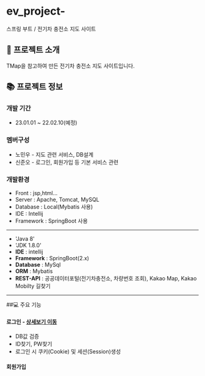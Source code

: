 # ev_project-
스프링 부트 / 전기차 충전소 지도 사이트

## :red_car: 프로젝트 소개
TMap을 참고하여 만든 전기차 충전소 지도 사이트입니다.

## :books: 프로젝트 정보

### 개발 기간
* 23.01.01 ~ 22.02.10(예정)

### 멤버구성
- 노민우 - 지도 관련 서비스, DB설계
- 신준오 - 로그인, 회원가입 등 기본 서비스 관련

### 개발환경
- Front : jsp,html...
- Server : Apache, Tomcat, MySQL
- Database : Local(Mybatis 사용)
- IDE : Intellij
- Framework : SpringBoot 사용
******
- 'Java 8'
- 'JDK 1.8.0'
- **IDE** : intellij
- **Framework** : SpringBoot(2.x)
- **Database** : MySql
- **ORM** : Mybatis
- **REST-API** : 공공데이터포털(전기차충전소, 차량번호 조회), Kakao Map, Kakao Mobilty 길찾기
*****
##💻 주요 기능
#### 로그인 - <a href="">상세보기 이동</a>
- DB값 검증
- ID찾기, PW찾기
- 로그인 시 쿠키(Cookie) 및 세션(Session)생성
#### 회원가입 
